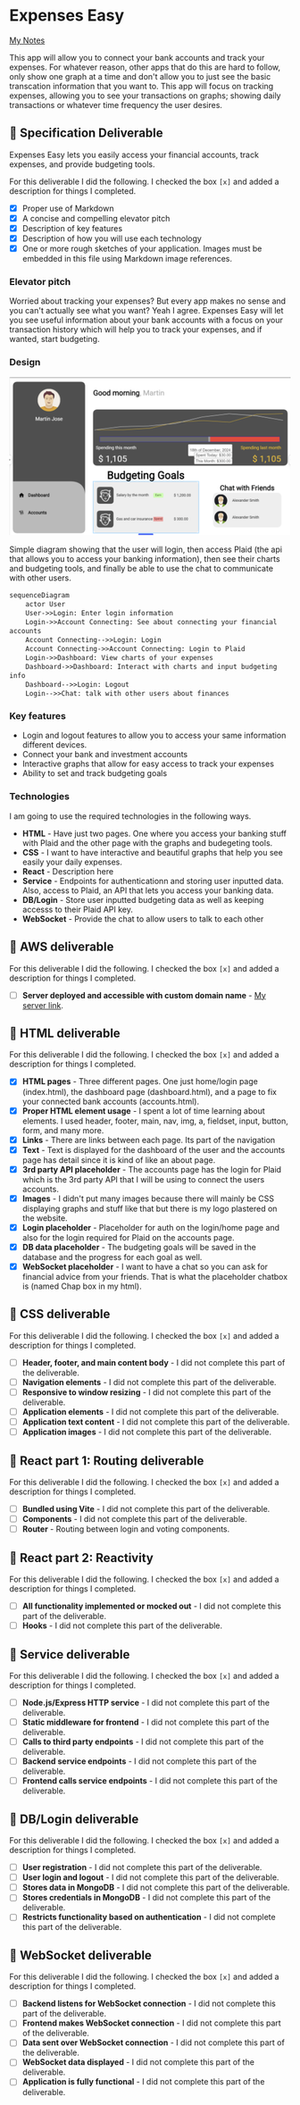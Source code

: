 # Expenses Easy

[My Notes](notes.md)

This app will allow you to connect your bank accounts and track your expenses. For whatever reason, other apps that do this are hard to follow, only show one graph at a time and don't allow you to just see the basic transcation information that you want to. This app will focus on tracking expenses, allowing you to see your transactions on graphs; showing daily transactions or whatever time frequency the user desires. 

## 🚀 Specification Deliverable

Expenses Easy lets you easily access your financial accounts, track expenses, and provide budgeting tools.

For this deliverable I did the following. I checked the box `[x]` and added a description for things I completed.

- [x] Proper use of Markdown
- [x] A concise and compelling elevator pitch
- [x] Description of key features
- [x] Description of how you will use each technology
- [x] One or more rough sketches of your application. Images must be embedded in this file using Markdown image references.

### Elevator pitch

Worried about tracking your expenses? But every app makes no sense and you can't actually see what you want? Yeah I agree. Expenses Easy will let you see useful information about your bank accounts with a focus on your transaction history which will help you to track your expenses, and if wanted, start budgeting.

### Design

![alt text](image.png)

Simple diagram showing that the user will login, then access Plaid (the api that allows you to access your banking information), then see their charts and budgeting tools, and finally be able to use the chat to communicate with other users.

```mermaid
sequenceDiagram
    actor User
    User->>Login: Enter login information
    Login->>Account Connecting: See about connecting your financial accounts
    Account Connecting-->>Login: Login
    Account Connecting->>Account Connecting: Login to Plaid
    Login->>Dashboard: View charts of your expenses
    Dashboard->>Dashboard: Interact with charts and input budgeting info
    Dashboard-->>Login: Logout
    Login-->>Chat: talk with other users about finances
```

### Key features

- Login and logout features to allow you to access your same information different devices.
- Connect your bank and investment accounts
- Interactive graphs that allow for easy access to track your expenses
- Ability to set and track budgeting goals

### Technologies

I am going to use the required technologies in the following ways.

- **HTML** - Have just two pages. One where you access your banking stuff with Plaid and the other page with the graphs and budegeting tools.
- **CSS** - I want to have interactive and beautiful graphs that help you see easily your daily expenses.
- **React** - Description here
- **Service** - Endpoints for authenticationn and storing user inputted data. Also, access to Plaid, an API that lets you access your banking data.
- **DB/Login** - Store user inputted budgeting data as well as keeping accesss to their Plaid API key.
- **WebSocket** - Provide the chat to allow users to talk to each other

## 🚀 AWS deliverable

For this deliverable I did the following. I checked the box `[x]` and added a description for things I completed.

- [ ] **Server deployed and accessible with custom domain name** - [My server link](https://yourdomainnamehere.click).

## 🚀 HTML deliverable

For this deliverable I did the following. I checked the box `[x]` and added a description for things I completed.

- [x] **HTML pages** - Three different pages. One just home/login page (index.html), the dashboard page (dashboard.html), and a page to fix your connected bank accounts (accounts.html).
- [x] **Proper HTML element usage** - I spent a lot of time learning about elements. I used header, footer, main, nav, img, a, fieldset, input, button, form, and many more.
- [x] **Links** - There are links between each page. Its part of the navigation
- [x] **Text** - Text is displayed for the dashboard of the user and the accounts page has detail since it is kind of like an about page.
- [x] **3rd party API placeholder** - The accounts page has the login for Plaid which is the 3rd party API that I will be using to connect the users accounts.
- [x] **Images** - I didn't put many images because there will mainly be CSS displaying graphs and stuff like that but there is my logo plastered on the website.
- [x] **Login placeholder** - Placeholder for auth on the login/home page and also for the login required for Plaid on the accounts page.
- [x] **DB data placeholder** - The budgeting goals will be saved in the database and the progress for each goal as well.
- [x] **WebSocket placeholder** - I want to have a chat so you can ask for financial advice from your friends. That is what the placeholder chatbox is (named Chap box in my html).

## 🚀 CSS deliverable

For this deliverable I did the following. I checked the box `[x]` and added a description for things I completed.

- [ ] **Header, footer, and main content body** - I did not complete this part of the deliverable.
- [ ] **Navigation elements** - I did not complete this part of the deliverable.
- [ ] **Responsive to window resizing** - I did not complete this part of the deliverable.
- [ ] **Application elements** - I did not complete this part of the deliverable.
- [ ] **Application text content** - I did not complete this part of the deliverable.
- [ ] **Application images** - I did not complete this part of the deliverable.

## 🚀 React part 1: Routing deliverable

For this deliverable I did the following. I checked the box `[x]` and added a description for things I completed.

- [ ] **Bundled using Vite** - I did not complete this part of the deliverable.
- [ ] **Components** - I did not complete this part of the deliverable.
- [ ] **Router** - Routing between login and voting components.

## 🚀 React part 2: Reactivity

For this deliverable I did the following. I checked the box `[x]` and added a description for things I completed.

- [ ] **All functionality implemented or mocked out** - I did not complete this part of the deliverable.
- [ ] **Hooks** - I did not complete this part of the deliverable.

## 🚀 Service deliverable

For this deliverable I did the following. I checked the box `[x]` and added a description for things I completed.

- [ ] **Node.js/Express HTTP service** - I did not complete this part of the deliverable.
- [ ] **Static middleware for frontend** - I did not complete this part of the deliverable.
- [ ] **Calls to third party endpoints** - I did not complete this part of the deliverable.
- [ ] **Backend service endpoints** - I did not complete this part of the deliverable.
- [ ] **Frontend calls service endpoints** - I did not complete this part of the deliverable.

## 🚀 DB/Login deliverable

For this deliverable I did the following. I checked the box `[x]` and added a description for things I completed.

- [ ] **User registration** - I did not complete this part of the deliverable.
- [ ] **User login and logout** - I did not complete this part of the deliverable.
- [ ] **Stores data in MongoDB** - I did not complete this part of the deliverable.
- [ ] **Stores credentials in MongoDB** - I did not complete this part of the deliverable.
- [ ] **Restricts functionality based on authentication** - I did not complete this part of the deliverable.

## 🚀 WebSocket deliverable

For this deliverable I did the following. I checked the box `[x]` and added a description for things I completed.

- [ ] **Backend listens for WebSocket connection** - I did not complete this part of the deliverable.
- [ ] **Frontend makes WebSocket connection** - I did not complete this part of the deliverable.
- [ ] **Data sent over WebSocket connection** - I did not complete this part of the deliverable.
- [ ] **WebSocket data displayed** - I did not complete this part of the deliverable.
- [ ] **Application is fully functional** - I did not complete this part of the deliverable.
